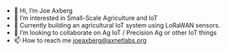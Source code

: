 - 👋 Hi, I’m Joe Axberg
- 👀 I’m interested in Small-Scale Agriculture and IoT
- 🌱 Currently building an agricultural IoT system using LoRaWAN sensors.
- 💞️ I’m looking to collaborate on Ag IoT / Precision Ag or other IoT things
- 📫 How to reach me joeaxberg@axnetlabs.org

<!---
axbjos/axbjos is a ✨ special ✨ repository because its `README.md` (this file) appears on your GitHub profile.
You can click the Preview link to take a look at your changes.
--->
